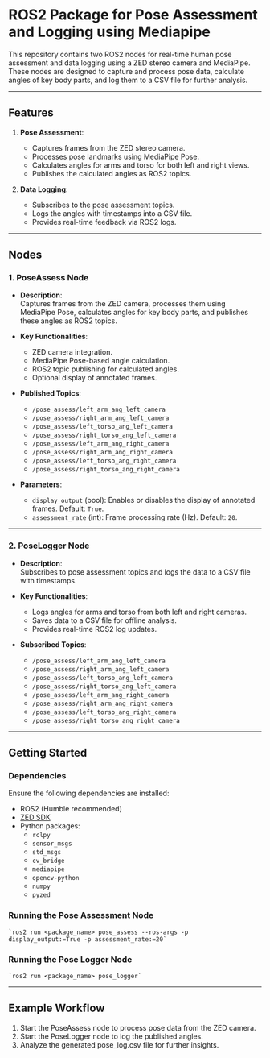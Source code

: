# ROS2 Package for Pose Assessment and Logging using Mediapipe

This repository contains two ROS2 nodes for real-time human pose assessment and data logging using a ZED stereo camera and MediaPipe. These nodes are designed to capture and process pose data, calculate angles of key body parts, and log them to a CSV file for further analysis.

---

## Features

1. **Pose Assessment**:
   - Captures frames from the ZED stereo camera.
   - Processes pose landmarks using MediaPipe Pose.
   - Calculates angles for arms and torso for both left and right views.
   - Publishes the calculated angles as ROS2 topics.

2. **Data Logging**:
   - Subscribes to the pose assessment topics.
   - Logs the angles with timestamps into a CSV file.
   - Provides real-time feedback via ROS2 logs.

---

## Nodes

### 1. PoseAssess Node

- **Description**:  
  Captures frames from the ZED camera, processes them using MediaPipe Pose, calculates angles for key body parts, and publishes these angles as ROS2 topics.

- **Key Functionalities**:
  - ZED camera integration.
  - MediaPipe Pose-based angle calculation.
  - ROS2 topic publishing for calculated angles.
  - Optional display of annotated frames.

- **Published Topics**:
  - `/pose_assess/left_arm_ang_left_camera`
  - `/pose_assess/right_arm_ang_left_camera`
  - `/pose_assess/left_torso_ang_left_camera`
  - `/pose_assess/right_torso_ang_left_camera`
  - `/pose_assess/left_arm_ang_right_camera`
  - `/pose_assess/right_arm_ang_right_camera`
  - `/pose_assess/left_torso_ang_right_camera`
  - `/pose_assess/right_torso_ang_right_camera`

- **Parameters**:
  - `display_output` (bool): Enables or disables the display of annotated frames. Default: `True`.
  - `assessment_rate` (int): Frame processing rate (Hz). Default: `20`.

---

### 2. PoseLogger Node

- **Description**:  
  Subscribes to pose assessment topics and logs the data to a CSV file with timestamps.

- **Key Functionalities**:
  - Logs angles for arms and torso from both left and right cameras.
  - Saves data to a CSV file for offline analysis.
  - Provides real-time ROS2 log updates.

- **Subscribed Topics**:
  - `/pose_assess/left_arm_ang_left_camera`
  - `/pose_assess/right_arm_ang_left_camera`
  - `/pose_assess/left_torso_ang_left_camera`
  - `/pose_assess/right_torso_ang_left_camera`
  - `/pose_assess/left_arm_ang_right_camera`
  - `/pose_assess/right_arm_ang_right_camera`
  - `/pose_assess/left_torso_ang_right_camera`
  - `/pose_assess/right_torso_ang_right_camera`

---

## Getting Started

### Dependencies

Ensure the following dependencies are installed:

- ROS2 (Humble recommended)
- [ZED SDK](https://www.stereolabs.com/zed-sdk/)
- Python packages:
  - `rclpy`
  - `sensor_msgs`
  - `std_msgs`
  - `cv_bridge`
  - `mediapipe`
  - `opencv-python`
  - `numpy`
  - `pyzed`
  
### Running the Pose Assessment Node

    `ros2 run <package_name> pose_assess --ros-args -p display_output:=True -p assessment_rate:=20`

### Running the Pose Logger Node

    `ros2 run <package_name> pose_logger`

---

## Example Workflow

1. Start the PoseAssess node to process pose data from the ZED camera.
2. Start the PoseLogger node to log the published angles.
3. Analyze the generated pose_log.csv file for further insights.
